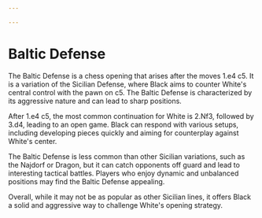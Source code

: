 ```yaml
---

---
```

# Baltic Defense

The Baltic Defense is a chess opening that arises after the moves 1.e4 c5. It is a variation of the Sicilian Defense, where Black aims to counter White's central control with the pawn on c5. The Baltic Defense is characterized by its aggressive nature and can lead to sharp positions.

After 1.e4 c5, the most common continuation for White is 2.Nf3, followed by 3.d4, leading to an open game. Black can respond with various setups, including developing pieces quickly and aiming for counterplay against White's center.

The Baltic Defense is less common than other Sicilian variations, such as the Najdorf or Dragon, but it can catch opponents off guard and lead to interesting tactical battles. Players who enjoy dynamic and unbalanced positions may find the Baltic Defense appealing.

Overall, while it may not be as popular as other Sicilian lines, it offers Black a solid and aggressive way to challenge White's opening strategy.